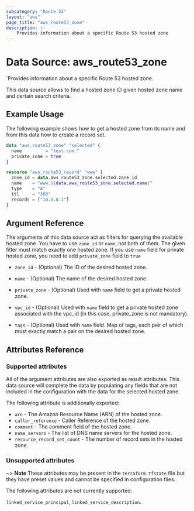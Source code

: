 ```yaml
---
subcategory: "Route 53"
layout: "aws"
page_title: "aws_route53_zone"
description: |-
    Provides information about a specific Route 53 hosted zone
---
```


# Data Source: aws_route53_zone

`Provides information about a specific Route 53 hosted zone.

This data source allows to find a hosted zone ID given hosted zone name and certain search criteria.

## Example Usage

The following example shows how to get a hosted zone from its name and from this data how to create a record set.


```terraform
data "aws_route53_zone" "selected" {
  name         = "test.com."
  private_zone = true
}

resource "aws_route53_record" "www" {
  zone_id = data.aws_route53_zone.selected.zone_id
  name    = "www.${data.aws_route53_zone.selected.name}"
  type    = "A"
  ttl     = "300"
  records = ["10.0.0.1"]
}
```

## Argument Reference

The arguments of this data source act as filters for querying the available
hosted zone. You have to use `zone_id` or `name`, not both of them. The given filter must match exactly one
hosted zone. If you use `name` field for private hosted zone, you need to add `private_zone` field to `true`

* `zone_id` - (Optional) The ID of the desired hosted zone.

* `name` - (Optional) The name of the desired hosted zone.
* `private_zone` - (Optional) Used with `name` field to get a private hosted zone.
* `vpc_id` - (Optional) Used with `name` field to get a private hosted zone associated with the vpc_id (in this case, private_zone is not mandatory).
* `tags` - (Optional) Used with `name` field. Map of tags, each pair of which must exactly match a pair on the desired hosted zone.

## Attributes Reference

### Supported attributes

All of the argument attributes are also exported as
result attributes. This data source will complete the data by populating
any fields that are not included in the configuration with the data for
the selected hosted zone.

The following attribute is additionally exported:

* `arn` - The Amazon Resource Name (ARN) of the hosted zone.
* `caller_reference` - Caller Reference of the hosted zone.
* `comment` - The comment field of the hosted zone.
* `name_servers` - The list of DNS name servers for the hosted zone.
* `resource_record_set_count` - The number of record sets in the hosted zone.

### Unsupported attributes

~> **Note** These attributes may be present in the `terraform.tfstate` file but they have preset values and cannot be specified in configuration files.

The following attributes are not currently supported:

`linked_service_principal`, `linked_service_description`.
